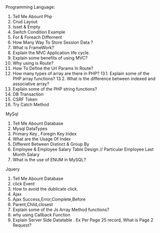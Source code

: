 
Programming Language:

1. Tell Me Abount Php
2. Crud Layout       
3. Isset & Empty 
4. Switch Condition Example
5. For & Foreach Differnent
6. How Many Way To Store Session Data ?
7. What is FrameWork?
8. Explain the MVC Application life cycle.
9. Explain some benefits of using MVC?
10. Why using is Route?
11. How To Define the Url Params In Route?
12. How many types of array are there in PHP?
  13.1. Explain some of the PHP array functions?
  13.2. What is the difference between indexed and associative array?
14. Explain some of the PHP string functions?
15. DB Transaction 
16. CSRF Token
17. Try Catch Method




MySql

1. Tell Me Abount Database
2.  Mysql DataTypes
3. Primary Key , Foregin Key Index 
4. What are the Usage Of Index 
5. Different Between  Distinct & Group By
6. Employee & Employee Salary Table Design  //  Particular Employee Last Month Salary
7. What is the use of ENUM in MySQL?


Jquery

1. Tell Me Abount Database
2. click Event
3. How to avoid  the  dublicate click.
4. Ajax
5. Ajax Success,Error,Complete,Before
6. Parent,Child,closest
7. Explain some of the Js Array Method functions?
8. why using Callback Function
9. Explain Server Side Datatable .  Ex Per Page 25 record, What is Page 2 Request?






